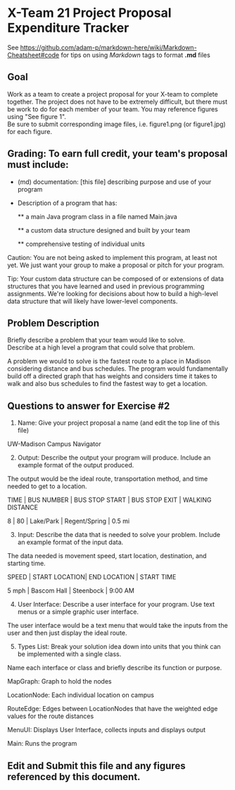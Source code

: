 # X-Team 21 Project Proposal Expenditure Tracker

See https://github.com/adam-p/markdown-here/wiki/Markdown-Cheatsheet#code for tips on using *Markdown* tags to format __.md__ files

## Goal

Work as a team to create a project proposal for your X-team to complete together.
The project does not have to be extremely difficult,
but there must be work to do for each member of your team.
You may reference figures using "See figure 1".  
Be sure to submit corresponding image files, i.e. figure1.png (or figure1.jpg) for each figure.

## Grading: To earn full credit, your team's proposal must include:

* (md) documentation: [this file] describing purpose and use of your program

* Description of a program that has:

  ** a main Java program class in a file named Main.java
  
  ** a custom data structure designed and built by your team
  
  ** comprehensive testing of individual units
  
 Caution: You are not being asked to implement this program, at least not yet. 
 We just want your group to make a proposal or pitch for your program.
 
 Tip: Your custom data structure can be composed of or extensions of data structures that you have learned and used in previous programming assignments.  We're looking for decisions about how to build a high-level data structure that will likely have lower-level components.

## Problem Description

Briefly describe a problem that your team would like to solve.  
Describe at a high level a program that could solve that problem.

A problem we would to solve is the fastest route to a place in Madison considering distance and bus schedules. 
The program would fundamentally build off a directed graph that has weights and considers time it takes to walk and also bus schedules to find the fastest way to get a location. 

## Questions to answer for Exercise #2

1. Name: Give your project proposal a name (and edit the top line of this file)

UW-Madison Campus Navigator

2. Output: Describe the output your program will produce.  Include an example format of the output produced.

The output would be the ideal route, transportation method, and time needed to get to a location. 

TIME | BUS NUMBER | BUS STOP START | BUS STOP EXIT | WALKING DISTANCE

   8 |         80 |      Lake/Park | Regent/Spring |           0.5 mi

3. Input: Describe the data that is needed to solve your problem. Include an example format of the input data.

The data needed is movement speed, start location, destination, and starting time.

SPEED | START LOCATION| END LOCATION | START TIME

5 mph |   Bascom Hall |    Steenbock |    9:00 AM

4. User Interface: Describe a user interface for your program.  Use text menus or a simple graphic user interface.

The user interface would be a text menu that would take the inputs from the user and then just display the ideal route.

5. Types List: Break your solution idea down into units that you think can be implemented with a single class.

Name each interface or class and briefly describe its function or purpose.

MapGraph: Graph to hold the nodes

LocationNode: Each individual location on campus

RouteEdge: Edges between LocationNodes that have the weighted edge values for the route distances

MenuUI: Displays User Interface, collects inputs and displays output

Main: Runs the program

## Edit and Submit this file and any figures referenced by this document.

